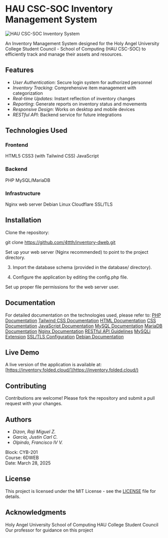 # HAU CSC-SOC Inventory Management System

![HAU CSC-SOC Inventory System](screenshot.png)

An Inventory Management System designed for the Holy Angel University College Student Council - School of Computing (HAU CSC-SOC) to efficiently track and manage their assets and resources.

## Features

- *User Authentication*: Secure login system for authorized personnel
- *Inventory Tracking*: Comprehensive item management with categorization
- *Real-time Updates*: Instant reflection of inventory changes
- *Reporting*: Generate reports on inventory status and movements
- *Responsive Design*: Works on desktop and mobile devices
- *RESTful API*: Backend service for future integrations

## Technologies Used

### Frontend
HTML5
CSS3 (with Tailwind CSS)
JavaScript


### Backend
PHP
MySQL/MariaDB


### Infrastructure
Nginx web server
Debian Linux
Cloudflare SSL/TLS


## Installation

Clone the repository:

   
   git clone https://github.com/4ttth/inventory-dweb.git
   

Set up your web server (Nginx recommended) to point to the project directory.


3. Import the database schema (provided in the database/ directory).

4. Configure the application by editing the config.php file.

Set up proper file permissions for the web server user.


## Documentation

For detailed documentation on the technologies used, please refer to:
[PHP Documentation](https://www.php.net/docs.php)
[Tailwind CSS Documentation](https://v2.tailwindcss.com/docs)
[HTML Documentation](https://devdocs.io/html/)
[CSS Documentation](https://devdocs.io/css/)
[JavaScript Documentation](https://devdocs.io/javascript/)
[MySQL Documentation](https://dev.mysql.com/doc/)
[MariaDB Documentation](https://mariadb.com/kb/en/documentation/)
[Nginx Documentation](https://nginx.org/en/docs/)
[RESTful API Guidelines](https://restfulapi.net/)
[MySQLi Extension](https://www.php.net/manual/en/book.mysqli.php)
[SSL/TLS Configuration](https://developers.cloudflare.com/ssl/)
[Debian Documentation](https://www.debian.org/doc/)


## Live Demo

A live version of the application is available at:  
[https://inventory.folded.cloud/](https://inventory.folded.cloud/)

## Contributing

Contributions are welcome! Please fork the repository and submit a pull request with your changes.

## Authors

- *Dizon, Raji Miguel Z.*
- *Garcia, Justin Carl C.*
- *Olpindo, Francisco IV V.*

Block: CYB-201  
Course: 6DWEB  
Date: March 28, 2025  

## License

This project is licensed under the MIT License - see the [LICENSE](LICENSE) file for details.

## Acknowledgments

Holy Angel University School of Computing
HAU College Student Council
Our professor for guidance on this project
